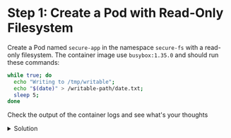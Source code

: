 # Step 1: Create a Pod with Read-Only Filesystem

Create a Pod named `secure-app` in the namespace `secure-fs` with a read-only filesystem. The container image use `busybox:1.35.0` and should run these commands:

```sh
while true; do
  echo "Writing to /tmp/writable";
  echo "$(date)" > /writable-path/date.txt;
  sleep 5;
done
```

Check the output of the container logs and see what's your thoughts

<details>
  <summary>Solution</summary>

* Create the Pod manifest:
```yaml
apiVersion: v1
kind: Pod
metadata:
  name: secure-app
  namespace: secure-fs
spec:
  containers:
  - name: busybox
    image: busybox:1.35.0
    command: ["/bin/sh", "-c"]
    args:
    - "while true; do echo "Writing to /tmp/writable"; echo "$(date)" > /writable-path/date.txt; sleep 5; done"
    securityContext:
      readOnlyRootFilesystem: true
```

* Apply the Pod manifest: `kubectl apply -f secure-app.yaml`

* Verify the Pod is running: `kubectl get pods -n secure-fs`

</details>
